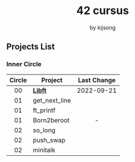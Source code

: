 <h1 align="center">42 cursus</h1>

<div align="center">by kijsong</div>

## Projects List

### Inner Circle

| Circle | Project                  | Last Change |
|:------:| ------------------------ |:-----------:|
| 00     | [**Libft**](./00_Libft/) | 2022-09-21  |
| 01     | get_next_line            |             |
| 01     | ft_printf                |             |
| 01     | Born2beroot              | -           |
| 02     | so_long                  |             |
| 02     | push_swap                |             |
| 02     | minitalk                 |             |
